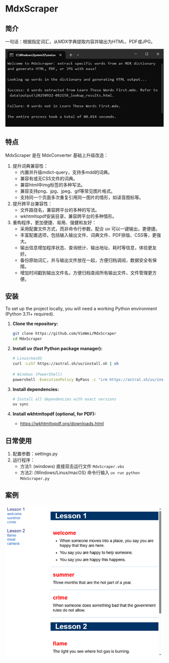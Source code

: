 # MdxScraper

## 简介

一句话：根据指定词汇，从MDX字典提取内容并输出为HTML、PDF或JPG。

![截图](lib/images/screenshot.png)

## 特点

MdxScraper 是在 MdxConverter 基础上升级改造：

1. 提升词典兼容性：
    * 内置并升级mdict-query，支持多mdd的词典。
    * 兼容有或无CSS文件的词典。
    * 兼容html中img标签的多种写法。
    * 兼容支持png、jpg、jpeg、gif等常见图片格式。
    * 支持同一个页面多次重复引用同一图片的情形，如读音图标等。
2. 提升跨平台兼容性：
    * 文件路径名，兼容跨平台的多种的写法。
    * wkhtmltopdf安装目录，兼容跨平台的多种情形。
3. 重构程序，更加便捷、易用、强健和友好：
    * 采用配置文件方式，而非命令行参数，配合 uv 可以一键输出，更便捷。
    * 丰富配置选项，包括输入输出文件、词典文件、PDF排版、CSS等，更强大。
    * 输出信息增加程序状态、查询统计、输出地址、耗时等信息，体验更友好。
    * 备份原始词汇，并与输出文件放在一起，方便归档调阅，数据安全有保障。
    * 增加时间戳到输出文件名，方便归档查阅所有输出文件，文件管理更方便。

## 安装

To set up the project locally, you will need a working Python environment (Python 3.11+ required).

1. **Clone the repository:**
   ```bash
   git clone https://github.com/VimWei/MdxScraper
   cd MdxScraper
   ```

2. **Install uv (fast Python package manager):**
   ```bash
   # Linux/macOS
   curl -LsSf https://astral.sh/uv/install.sh | sh

   # Windows (PowerShell)
   powershell -ExecutionPolicy ByPass -c "irm https://astral.sh/uv/install.ps1 | iex"
   ```

3. **Install dependencies:**
   ```bash
   # Install all dependencies with exact versions
   uv sync
   ```

4. **Install wkhtmltopdf (optional, for PDF):**
   * https://wkhtmltopdf.org/downloads.html

## 日常使用

1. 配置参数：settings.py
2. 运行程序：
    * 方法1: (windows) 直接双击运行文件 `MdxScraper.vbs`
    * 方法2: (Windows/Linux/macOS) 命令行输入 `uv run python MdxScraper.py`

## 案例

![输出 html](lib/images/html.png)

